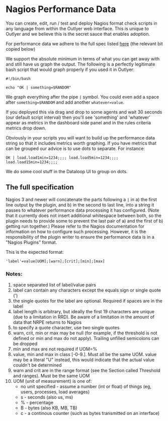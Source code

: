 # Nagios Performance Data

You can create, edit, run / test and deploy Nagios format check scripts in any language from within the Outlyer web interface. This is unique to Outlyer and we believe this is the secret sauce that enables adoption.

For performance data we adhere to the full spec listed [here](https://nagios-plugins.org/doc/guidelines.html#AEN200) (the relevant bit copied below)

We support the absolute minimum in terms of what you can get away with and still have us graph the output. The following is a perfectly legitimate bash script that would graph properly if you used it in Outlyer:

```
#!/bin/bash

echo "OK | something=$RANDOM"
```

We graph everything after the pipe `|` symbol. You could even add a space after `something=$RANDOM` and add another `whatever=value`.

If you deployed this via drag and drop to some agents and wait 30 seconds (our default script interval) then you'll see 'something' and 'whatever' appear as metrics in the dashboard side panel and in the rules criteria metrics drop down.

Obviously in your scripts you will want to build up the performance data string so that it includes metrics worth graphing. If you have metrics that can be grouped our advice is to use dots to separate. For instance:

```
OK | load.load1min=1234;;;; load.load5min=1234;;;; load.load15min=1234;;;;
```

We do some cool stuff in the Dataloop UI to group on dots.

## The full specification

Nagios 3 and newer will concatenate the parts following a `|` in a) the first line output by the plugin, and b) in the second to last line, into a string it passes to whatever performance data processing it has configured. (Note that it currently does not insert additional whitespace between both, so the plugin needs to provide some to prevent the last pair of a) and the first of b) getting run together.) Please refer to the Nagios documentation for information on how to configure such processing. However, it is the responsibility of the plugin writer to ensure the performance data is in a "Nagios Plugins" format.

This is the expected format: 

```
'label'=value[UOM];[warn];[crit];[min];[max]
```

### Notes: 

1. space separated list of label/value pairs 
1. label can contain any characters except the equals sign or single quote (') 
1. the single quotes for the label are optional. Required if spaces are in the label 
1. label length is arbitrary, but ideally the first 19 characters are unique (due to a limitation in RRD). Be aware of a limitation in the amount of data that NRPE returns to Nagios 
1. to specify a quote character, use two single quotes 
1. warn, crit, min or max may be null (for example, if the threshold is not defined or min and max do not apply). Trailing unfilled semicolons can be dropped 
1. min and max are not required if UOM=% 
1. value, min and max in class [-0-9.]. Must all be the same UOM. value may be a literal "U" instead, this would indicate that the actual value couldn't be determined 
1. warn and crit are in the range format (see the Section called Threshold and ranges). Must be the same UOM 
1. UOM (unit of measurement) is one of: 
    * no unit specified - assume a number (int or float) of things (eg, users, processes, load averages) 
    * s - seconds (also us, ms) 
    * % - percentage 
    * B - bytes (also KB, MB, TB) 
    * c - a continous counter (such as bytes transmitted on an interface)
